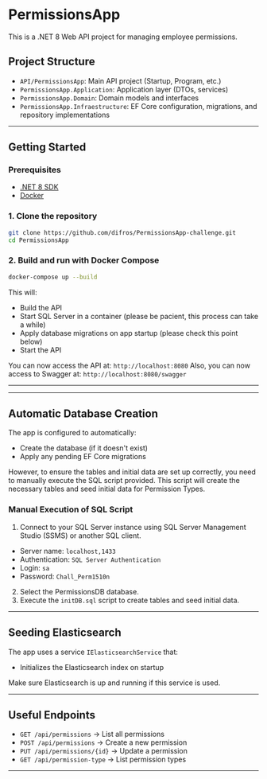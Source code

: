 # PermissionsApp

This is a .NET 8 Web API project for managing employee permissions.

## Project Structure

- `API/PermissionsApp`: Main API project (Startup, Program, etc.)
- `PermissionsApp.Application`: Application layer (DTOs, services)
- `PermissionsApp.Domain`: Domain models and interfaces
- `PermissionsApp.Infraestructure`: EF Core configuration, migrations, and repository implementations

---

## Getting Started

### Prerequisites
- [.NET 8 SDK](https://dotnet.microsoft.com/en-us/download/dotnet/8.0)
- [Docker](https://www.docker.com/)

### 1. Clone the repository
```bash
git clone https://github.com/difros/PermissionsApp-challenge.git
cd PermissionsApp
```

### 2. Build and run with Docker Compose
```bash
docker-compose up --build
```
This will:
- Build the API
- Start SQL Server in a container (please be pacient, this process can take a while)
- Apply database migrations on app startup (please check this point below)
- Start the API

You can now access the API at: `http://localhost:8080`
Also, you can now access to Swagger at: `http://localhost:8080/swagger`

---

<!-- ## Database Migrations

If you modify the database schema, you can add and apply migrations manually:

### Add a new migration
```bash
dotnet ef migrations add MigrationName -s ./API/PermissionsApp -p ./PermissionsApp.Infraestructure
```

### Apply migrations to the database
```bash
dotnet ef database update -s ./API/PermissionsApp -p ./PermissionsApp.Infraestructure
```

> These commands require the EF Core CLI:
```bash
dotnet tool install --global dotnet-ef
``` -->

---

## Automatic Database Creation

The app is configured to automatically:
- Create the database (if it doesn't exist)
- Apply any pending EF Core migrations

However, to ensure the tables and initial data are set up correctly, you need to manually execute the SQL script provided. This script will create the necessary tables and seed initial data for Permission Types.

### Manual Execution of SQL Script
1. Connect to your SQL Server instance using SQL Server Management Studio (SSMS) or another SQL client.
- Server name: `localhost,1433`
- Authentication: `SQL Server Authentication`
- Login: `sa`
- Password: `Chall_Perm1510n`
2. Select the PermissionsDB database.
3. Execute the `initDB.sql` script to create tables and seed initial data.

---

## Seeding Elasticsearch

The app uses a service `IElasticsearchService` that:
- Initializes the Elasticsearch index on startup

Make sure Elasticsearch is up and running if this service is used.

---

## Useful Endpoints
- `GET /api/permissions` → List all permissions
- `POST /api/permissions` → Create a new permission
- `PUT /api/permissions/{id}` → Update a permission
- `GET /api/permission-type` → List permission types

---


